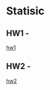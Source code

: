 # Statisic


## HW1 -
[hw1](https://clairekan.github.io/Statisic/HW1/HW1.html)

## HW2 -
[hw2](https://clairekan.github.io/Statisic/HW2/HW2.html)

